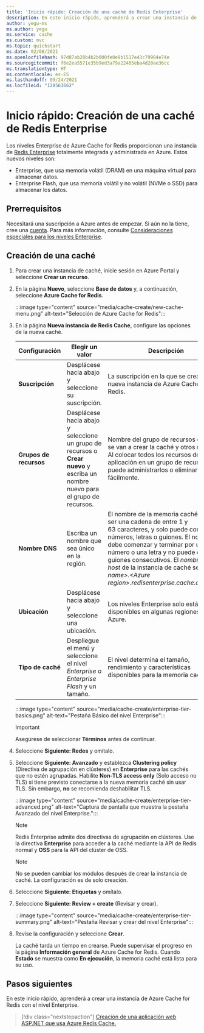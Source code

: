 ```yaml
---
title: 'Inicio rápido: Creación de una caché de Redis Enterprise'
description: En este inicio rápido, aprenderá a crear una instancia de Azure Cache for Redis en los niveles Enterprise
author: yegu-ms
ms.author: yegu
ms.service: cache
ms.custom: mvc
ms.topic: quickstart
ms.date: 02/08/2021
ms.openlocfilehash: 97d87ab28b4b2b000fe0e9b1517e43c79984e74e
ms.sourcegitcommit: f6e2ea5571e35b9ed3a79a22485eba4d20ae36cc
ms.translationtype: HT
ms.contentlocale: es-ES
ms.lasthandoff: 09/24/2021
ms.locfileid: "128563662"
---
```

# <a name="quickstart-create-a-redis-enterprise-cache"></a>Inicio rápido: Creación de una caché de Redis Enterprise

Los niveles Enterprise de Azure Cache for Redis proporcionan una instancia de [Redis Enterprise](https://redislabs.com/redis-enterprise/) totalmente integrada y administrada en Azure. Estos nuevos niveles son:

* Enterprise, que usa memoria volátil (DRAM) en una máquina virtual para almacenar datos.
* Enterprise Flash, que usa memoria volátil y no volátil (NVMe o SSD) para almacenar los datos.

## <a name="prerequisites"></a>Prerrequisitos

Necesitará una suscripción a Azure antes de empezar. Si aún no la tiene, cree una [cuenta](https://azure.microsoft.com/). Para más información, consulte [Consideraciones especiales para los niveles Enterprise](cache-overview.md#special-considerations-for-enterprise-tiers).

## <a name="create-a-cache"></a>Creación de una caché

1. Para crear una instancia de caché, inicie sesión en Azure Portal y seleccione **Crear un recurso**.

1. En la página **Nuevo**, seleccione **Base de datos** y, a continuación, seleccione **Azure Cache for Redis**.

   :::image type="content" source="media/cache-create/new-cache-menu.png" alt-text="Selección de Azure Cache for Redis":::

1. En la página **Nueva instancia de Redis Cache**, configure las opciones de la nueva caché.

   | Configuración      |  Elegir un valor  | Descripción |
   | ------------ |  ------- | -------------------------------------------------- |
   | **Suscripción** | Desplácese hacia abajo y seleccione su suscripción. | La suscripción en la que se creará esta nueva instancia de Azure Cache for Redis. |
   | **Grupos de recursos** | Desplácese hacia abajo y seleccione un grupo de recursos o **Crear nuevo** y escriba un nombre nuevo para el grupo de recursos. | Nombre del grupo de recursos en el que se van a crear la caché y otros recursos. Al colocar todos los recursos de la aplicación en un grupo de recursos, puede administrarlos o eliminarlos fácilmente. |
   | **Nombre DNS** | Escriba un nombre que sea único en la región. | El nombre de la memoria caché debe ser una cadena de entre 1 y 63 caracteres, y solo puede contener números, letras o guiones. El nombre debe comenzar y terminar por un número o una letra y no puede contener guiones consecutivos. El *nombre de host* de la instancia de caché será *\<DNS name\>.\<Azure region\>.redisenterprise.cache.azure.net*. |
   | **Ubicación** | Desplácese hacia abajo y seleccione una ubicación. | Los niveles Enterprise solo están disponibles en algunas regiones de Azure. |
   | **Tipo de caché** | Despliegue el menú y seleccione el nivel *Enterprise* o *Enterprise Flash* y un tamaño. |  El nivel determina el tamaño, rendimiento y características disponibles para la memoria caché. |

   :::image type="content" source="media/cache-create/enterprise-tier-basics.png" alt-text="Pestaña Básico del nivel Enterprise":::

   > [!IMPORTANT]
   > Asegúrese de seleccionar **Términos** antes de continuar.
   >

1. Seleccione **Siguiente: Redes** y omítalo.

1. Seleccione **Siguiente: Avanzado** y establezca **Clustering policy** (Directiva de agrupación en clústeres) en **Enterprise** para las cachés que no estén agrupadas. Habilite **Non-TLS access only** (Solo acceso no TLS) si tiene previsto conectarse a la nueva memoria caché sin usar TLS. Sin embargo, **no** se recomienda deshabilitar TLS.

   :::image type="content" source="media/cache-create/enterprise-tier-advanced.png" alt-text="Captura de pantalla que muestra la pestaña Avanzado del nivel Enterprise.":::

   > [!NOTE]
   > Redis Enterprise admite dos directivas de agrupación en clústeres. Use la directiva **Enterprise** para acceder a la caché mediante la API de Redis normal y **OSS** para la API del clúster de OSS.
   >

   > [!NOTE]
   > No se pueden cambiar los módulos después de crear la instancia de caché. La configuración es de solo creación.
   >

1. Seleccione **Siguiente: Etiquetas** y omítalo.

1. Seleccione **Siguiente: Review + create** (Revisar y crear).

   :::image type="content" source="media/cache-create/enterprise-tier-summary.png" alt-text="Pestaña Revisar y crear del nivel Enterprise":::

1. Revise la configuración y seleccione **Crear**.

   La caché tarda un tiempo en crearse. Puede supervisar el progreso en la página **Información general** de Azure Cache for Redis. Cuando **Estado** se muestra como **En ejecución**, la memoria caché está lista para su uso.

## <a name="next-steps"></a>Pasos siguientes

En este inicio rápido, aprenderá a crear una instancia de Azure Cache for Redis con el nivel Enterprise.

> [!div class="nextstepaction"]
> [Creación de una aplicación web ASP.NET que usa Azure Redis Cache.](./cache-web-app-howto.md)
